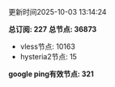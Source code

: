 更新时间2025-10-03 13:14:24

**总订阅: 227**
**总节点: 36873**
- vless节点: 10163
- hysteria2节点: 15

**google ping有效节点: 321**
